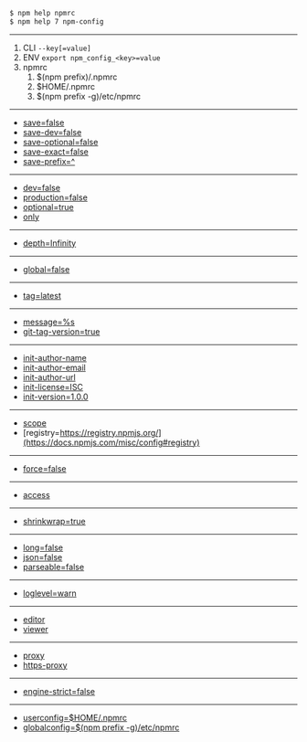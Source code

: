 ```sh
$ npm help npmrc
$ npm help 7 npm-config
```

---

1. CLI `--key[=value]`
2. ENV `export npm_config_<key>=value`
3. npmrc
    1. $(npm prefix)/.npmrc
    2. $HOME/.npmrc
    3. $(npm prefix -g)/etc/npmrc

---

- [save=false](https://docs.npmjs.com/misc/config#save)
- [save-dev=false](https://docs.npmjs.com/misc/config#save-dev)
- [save-optional=false](https://docs.npmjs.com/misc/config#save-optional)
- [save-exact=false](https://docs.npmjs.com/misc/config#save-exact)
- [save-prefix=^](https://docs.npmjs.com/misc/config#save-prefix)

---

- [dev=false](https://docs.npmjs.com/misc/config#dev)
- [production=false](https://docs.npmjs.com/misc/config#production)
- [optional=true](https://docs.npmjs.com/misc/config#optional)
- [only](https://docs.npmjs.com/misc/config#only)

---

- [depth=Infinity](https://docs.npmjs.com/misc/config#depth)

---

- [global=false](https://docs.npmjs.com/misc/config#global)

---

- [tag=latest](https://docs.npmjs.com/misc/config#tag)

---

- [message=%s](https://docs.npmjs.com/misc/config#message)
- [git-tag-version=true](https://docs.npmjs.com/misc/config#git-tag-version)

---

- [init-author-name](https://docs.npmjs.com/misc/config#init-author-name)
- [init-author-email](https://docs.npmjs.com/misc/config#init-author-email)
- [init-author-url](https://docs.npmjs.com/misc/config#init-author-url)
- [init-license=ISC](https://docs.npmjs.com/misc/config#init-license)
- [init-version=1.0.0](https://docs.npmjs.com/misc/config#init-version)

---

- [scope](https://docs.npmjs.com/misc/config#scope)
- [registry=https://registry.npmjs.org/](https://docs.npmjs.com/misc/config#registry)

---

- [force=false](https://docs.npmjs.com/misc/config#force)

---

- [access](https://docs.npmjs.com/misc/config#access)

---

- [shrinkwrap=true](https://docs.npmjs.com/misc/config#shrinkwrap)

---

- [long=false](https://docs.npmjs.com/misc/config#long)
- [json=false](https://docs.npmjs.com/misc/config#json)
- [parseable=false](https://docs.npmjs.com/misc/config#parseable)

---

- [loglevel=warn](https://docs.npmjs.com/misc/config#loglevel)

---

- [editor](https://docs.npmjs.com/misc/config#editor)
- [viewer](https://docs.npmjs.com/misc/config#viewer)

---

- [proxy](https://docs.npmjs.com/misc/config#proxy)
- [https-proxy](https://docs.npmjs.com/misc/config#https-proxy)

---

- [engine-strict=false](https://docs.npmjs.com/misc/config#engine-strict)

---

- [userconfig=$HOME/.npmrc](https://docs.npmjs.com/misc/config#userconfig)
- [globalconfig=$(npm prefix -g)/etc/npmrc](https://docs.npmjs.com/misc/config#globalconfig)

